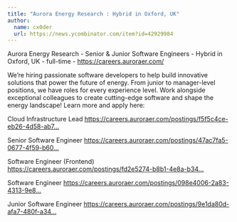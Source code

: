 ```yaml
---
title: "Aurora Energy Research : Hybrid in Oxford, UK"
author:
  name: cx0der
  url: https://news.ycombinator.com/item?id=42929984
---
```

Aurora Energy Research - Senior &amp; Junior Software Engineers - Hybrid in Oxford, UK - full-time - <a href="https:&#x2F;&#x2F;careers.auroraer.com&#x2F;" rel="nofollow">https:&#x2F;&#x2F;careers.auroraer.com&#x2F;</a>

We’re hiring passionate software developers to help build innovative solutions that power the future of energy. From junior to manager-level positions, we have roles for every experience level. Work alongside exceptional colleagues to create cutting-edge software and shape the energy landscape!
Learn more and apply here:

Cloud Infrastructure Lead
<a href="https:&#x2F;&#x2F;careers.auroraer.com&#x2F;postings&#x2F;f5f5c4ce-eb26-4d58-ab74-e59bf678b373" rel="nofollow">https:&#x2F;&#x2F;careers.auroraer.com&#x2F;postings&#x2F;f5f5c4ce-eb26-4d58-ab7...</a>

Senior Software Engineer
<a href="https:&#x2F;&#x2F;careers.auroraer.com&#x2F;postings&#x2F;47ac7fa5-0677-4f59-b60e-41ac00859e36" rel="nofollow">https:&#x2F;&#x2F;careers.auroraer.com&#x2F;postings&#x2F;47ac7fa5-0677-4f59-b60...</a>

Software Engineer (Frontend) 
<a href="https:&#x2F;&#x2F;careers.auroraer.com&#x2F;postings&#x2F;fd2e5274-b8b1-4e8a-b343-d22d07ede39e" rel="nofollow">https:&#x2F;&#x2F;careers.auroraer.com&#x2F;postings&#x2F;fd2e5274-b8b1-4e8a-b34...</a>

Software Engineer
<a href="https:&#x2F;&#x2F;careers.auroraer.com&#x2F;postings&#x2F;098e4006-2a83-4313-9e82-2a9f6915138b" rel="nofollow">https:&#x2F;&#x2F;careers.auroraer.com&#x2F;postings&#x2F;098e4006-2a83-4313-9e8...</a>

Junior Software Engineer 
<a href="https:&#x2F;&#x2F;careers.auroraer.com&#x2F;postings&#x2F;9e1da80d-afa7-480f-a348-13719a5363fd" rel="nofollow">https:&#x2F;&#x2F;careers.auroraer.com&#x2F;postings&#x2F;9e1da80d-afa7-480f-a34...</a>
<JobApplication />
